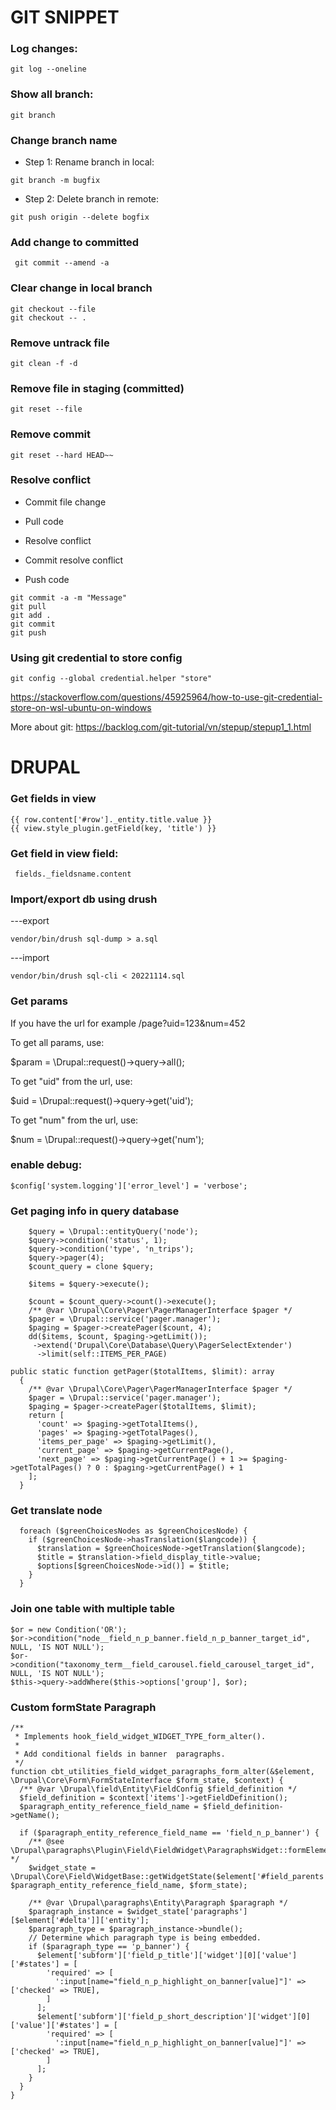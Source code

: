 # GIT SNIPPET

### Log changes:
```
git log --oneline
```

### Show all branch:
```
git branch
```

### Change branch name

   + Step 1: Rename branch in local:
```
git branch -m bugfix
```
   + Step 2: Delete branch in remote:
    
```
git push origin --delete bogfix
```

### Add change to committed
```
 git commit --amend -a
```

### Clear change in local branch
```
git checkout --file
git checkout -- .
```

### Remove untrack file
```
git clean -f -d
```

### Remove file in staging (committed)
```
git reset --file
```

### Remove commit
```
git reset --hard HEAD~~
```

### Resolve conflict
- Commit file change

- Pull code

- Resolve conflict

- Commit resolve conflict

- Push code
```
git commit -a -m "Message"
git pull
git add .
git commit 
git push
```

### Using git credential to store config
```
git config --global credential.helper "store"
```
https://stackoverflow.com/questions/45925964/how-to-use-git-credential-store-on-wsl-ubuntu-on-windows

More about git: https://backlog.com/git-tutorial/vn/stepup/stepup1_1.html

# DRUPAL
### Get fields in view
```
{{ row.content['#row']._entity.title.value }}
{{ view.style_plugin.getField(key, 'title') }}
```

 ### Get field in view field:
```
 fields._fieldsname.content
```

### Import/export db using drush
---export 
```
vendor/bin/drush sql-dump > a.sql
```
---import
```
vendor/bin/drush sql-cli < 20221114.sql
```

### Get params
If you have the url for example /page?uid=123&num=452

To get all params, use: 

$param = \Drupal::request()->query->all();

To get "uid" from the url, use:

$uid = \Drupal::request()->query->get('uid');

To get "num" from the url, use:

$num = \Drupal::request()->query->get('num');

### enable debug:
```
$config['system.logging']['error_level'] = 'verbose';
```

### Get paging info in query database
```
    $query = \Drupal::entityQuery('node');
    $query->condition('status', 1);
    $query->condition('type', 'n_trips');
    $query->pager(4);
    $count_query = clone $query;

    $items = $query->execute();

    $count = $count_query->count()->execute();
    /** @var \Drupal\Core\Pager\PagerManagerInterface $pager */
    $pager = \Drupal::service('pager.manager');
    $paging = $pager->createPager($count, 4);
    dd($items, $count, $paging->getLimit());
     ->extend('Drupal\Core\Database\Query\PagerSelectExtender')
      ->limit(self::ITEMS_PER_PAGE)
```
```
public static function getPager($totalItems, $limit): array
  {
    /** @var \Drupal\Core\Pager\PagerManagerInterface $pager */
    $pager = \Drupal::service('pager.manager');
    $paging = $pager->createPager($totalItems, $limit);
    return [
      'count' => $paging->getTotalItems(),
      'pages' => $paging->getTotalPages(),
      'items_per_page' => $paging->getLimit(),
      'current_page' => $paging->getCurrentPage(),
      'next_page' => $paging->getCurrentPage() + 1 >= $paging->getTotalPages() ? 0 : $paging->getCurrentPage() + 1
    ];
  }
```
    
### Get translate node
```
  foreach ($greenChoicesNodes as $greenChoicesNode) {
    if ($greenChoicesNode->hasTranslation($langcode)) {
      $translation = $greenChoicesNode->getTranslation($langcode);
      $title = $translation->field_display_title->value;
      $options[$greenChoicesNode->id()] = $title;
    }
  }
```


### Join one table with multiple table
```
$or = new Condition('OR');
$or->condition("node__field_n_p_banner.field_n_p_banner_target_id", NULL, 'IS NOT NULL');
$or->condition("taxonomy_term__field_carousel.field_carousel_target_id", NULL, 'IS NOT NULL');
$this->query->addWhere($this->options['group'], $or);
```


### Custom formState Paragraph

```
/**
 * Implements hook_field_widget_WIDGET_TYPE_form_alter().
 *
 * Add conditional fields in banner  paragraphs.
 */
function cbt_utilities_field_widget_paragraphs_form_alter(&$element, \Drupal\Core\Form\FormStateInterface $form_state, $context) {
  /** @var \Drupal\field\Entity\FieldConfig $field_definition */
  $field_definition = $context['items']->getFieldDefinition();
  $paragraph_entity_reference_field_name = $field_definition->getName();

  if ($paragraph_entity_reference_field_name == 'field_n_p_banner') {
    /** @see \Drupal\paragraphs\Plugin\Field\FieldWidget\ParagraphsWidget::formElement() */
    $widget_state = \Drupal\Core\Field\WidgetBase::getWidgetState($element['#field_parents'], $paragraph_entity_reference_field_name, $form_state);

    /** @var \Drupal\paragraphs\Entity\Paragraph $paragraph */
    $paragraph_instance = $widget_state['paragraphs'][$element['#delta']]['entity'];
    $paragraph_type = $paragraph_instance->bundle();
    // Determine which paragraph type is being embedded.
    if ($paragraph_type == 'p_banner') {
      $element['subform']['field_p_title']['widget'][0]['value']['#states'] = [
        'required' => [
          ':input[name="field_n_p_highlight_on_banner[value]"]' => ['checked' => TRUE],
        ]
      ];
      $element['subform']['field_p_short_description']['widget'][0]['value']['#states'] = [
        'required' => [
          ':input[name="field_n_p_highlight_on_banner[value]"]' => ['checked' => TRUE],
        ]
      ];
    }
  }
}

```
